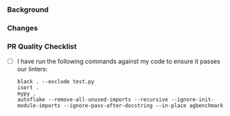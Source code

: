 ### Background

<!-- IF YOU MAKE A PR FROM A FORK, THE mini-agi TEST WON'T PASS, so ignore it.-->

### Changes

<!-- Describe the specific, focused change made in this pull request. Detail the modifications clearly and avoid any unrelated or "extra" changes. -->

### PR Quality Checklist

- [ ] I have run the following commands against my code to ensure it passes our linters:
  ```shell
  black . --exclude test.py
  isort .
  mypy .
  autoflake --remove-all-unused-imports --recursive --ignore-init-module-imports --ignore-pass-after-docstring --in-place agbenchmark
  ```
